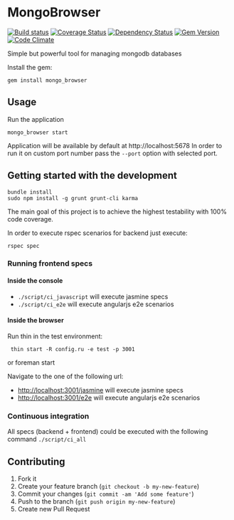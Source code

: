 # MongoBrowser

[![Build status](https://secure.travis-ci.org/lucassus/mongo_browser.png)](http://travis-ci.org/lucassus/mongo_browser)
[![Coverage Status](https://coveralls.io/repos/lucassus/mongo_browser/badge.png?branch=master)](https://coveralls.io/r/lucassus/mongo_browser)
[![Dependency Status](https://gemnasium.com/lucassus/mongo_browser.png)](http://gemnasium.com/lucassus/mongo_browser)
[![Gem Version](https://badge.fury.io/rb/mongo_browser.png)](http://badge.fury.io/rb/mongo_browser)
[![Code Climate](https://codeclimate.com/badge.png)](https://codeclimate.com/github/lucassus/mongo_browser)

Simple but powerful tool for managing mongodb databases

Install the gem:

    gem install mongo_browser

## Usage

Run the application

    mongo_browser start

Application will be available by default at http://localhost:5678
In order to run it on custom port number pass the `--port` option with selected port.

## Getting started with the development

```
bundle install
sudo npm install -g grunt grunt-cli karma
```

The main goal of this project is to achieve the highest testability with 100% code coverage. 

In order to execute rspec scenarios for backend just execute:

    rspec spec

### Running frontend specs

#### Inside the console

* `./script/ci_javascript` will execute jasmine specs
* `./script/ci_e2e` will execute angularjs e2e scenarios

#### Inside the browser

Run thin in the test environment:

     thin start -R config.ru -e test -p 3001

or
     foreman start

Navigate to the one of the following url:

* [http://localhost:3001/jasmine](http://localhost:3001/jasmine) will execute jasmine specs
* [http://localhost:3001/e2e](http://localhost:3001/e2e) will execute angularjs e2e scenarios

### Continuous integration

All specs (backend + frontend) could be executed with the following command `./script/ci_all`

## Contributing

1. Fork it
2. Create your feature branch (`git checkout -b my-new-feature`)
3. Commit your changes (`git commit -am 'Add some feature'`)
4. Push to the branch (`git push origin my-new-feature`)
5. Create new Pull Request
